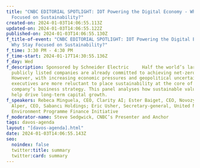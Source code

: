 ```yaml
---
title: "CNBC EDITORIAL SPOTLIGHT: IOT Powering the Digital Economy - Why Stay
  Focused on Sustainability?"
created-on: 2024-01-03T14:06:55.113Z
updated-on: 2024-01-03T14:06:55.122Z
published-on: 2024-01-03T14:06:55.130Z
f_title-of-event: "CNBC EDITORIAL SPOTLIGHT: IOT Powering the Digital Economy -
  Why Stay Focused on Sustainability?"
f_time: 3:30 PM - 4:30 PM
f_time-start: 2024-01-17T14:30:55.136Z
f_day: Wed
f_description: Sponsored by Schneider Electric     Half the world’s largest
  publicly listed companies are already committed to achieving net-zero targets.
  However, with increasing economic pressures and geopolitical uncertainty,
  executives are more reluctant to place sustainability at the core of their
  company’s business strategy. This panel analyses how sustainable values can
  help drive long-term capital growth.
f_speakers: Rebeca Minguela, CEO, Clarity AI; Ester Baiget, CEO, Novozymes; Cenk
  Alper, CEO, Sabancı Holdings; Eric Usher, Secretary-general, United Nations
  Environment Programme Finance Initiative
f_moderator-name: Steve Sedgwick, CNBC’s Presenter and Anchor
tags: davos-agenda
layout: "[davos-agenda].html"
date: 2024-01-03T14:06:55.143Z
seo:
  noindex: false
  twitter:title: summary
  twitter:card: summary
---
```

